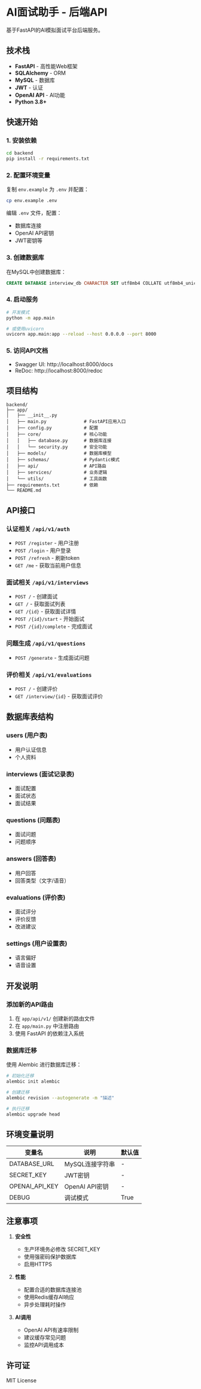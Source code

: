 # AI面试助手 - 后端API

基于FastAPI的AI模拟面试平台后端服务。

## 技术栈

- **FastAPI** - 高性能Web框架
- **SQLAlchemy** - ORM
- **MySQL** - 数据库
- **JWT** - 认证
- **OpenAI API** - AI功能
- **Python 3.8+**

## 快速开始

### 1. 安装依赖

```bash
cd backend
pip install -r requirements.txt
```

### 2. 配置环境变量

复制 `env.example` 为 `.env` 并配置：

```bash
cp env.example .env
```

编辑 `.env` 文件，配置：
- 数据库连接
- OpenAI API密钥
- JWT密钥等

### 3. 创建数据库

在MySQL中创建数据库：

```sql
CREATE DATABASE interview_db CHARACTER SET utf8mb4 COLLATE utf8mb4_unicode_ci;
```

### 4. 启动服务

```bash
# 开发模式
python -m app.main

# 或使用uvicorn
uvicorn app.main:app --reload --host 0.0.0.0 --port 8000
```

### 5. 访问API文档

- Swagger UI: http://localhost:8000/docs
- ReDoc: http://localhost:8000/redoc

## 项目结构

```
backend/
├── app/
│   ├── __init__.py
│   ├── main.py              # FastAPI应用入口
│   ├── config.py            # 配置
│   ├── core/                # 核心功能
│   │   ├── database.py      # 数据库连接
│   │   └── security.py      # 安全功能
│   ├── models/              # 数据库模型
│   ├── schemas/             # Pydantic模式
│   ├── api/                 # API路由
│   ├── services/            # 业务逻辑
│   └── utils/               # 工具函数
├── requirements.txt         # 依赖
└── README.md
```

## API接口

### 认证相关 `/api/v1/auth`
- `POST /register` - 用户注册
- `POST /login` - 用户登录
- `POST /refresh` - 刷新token
- `GET /me` - 获取当前用户信息

### 面试相关 `/api/v1/interviews`
- `POST /` - 创建面试
- `GET /` - 获取面试列表
- `GET /{id}` - 获取面试详情
- `POST /{id}/start` - 开始面试
- `POST /{id}/complete` - 完成面试

### 问题生成 `/api/v1/questions`
- `POST /generate` - 生成面试问题

### 评价相关 `/api/v1/evaluations`
- `POST /` - 创建评价
- `GET /interview/{id}` - 获取面试评价

## 数据库表结构

### users (用户表)
- 用户认证信息
- 个人资料

### interviews (面试记录表)
- 面试配置
- 面试状态
- 面试结果

### questions (问题表)
- 面试问题
- 问题顺序

### answers (回答表)
- 用户回答
- 回答类型（文字/语音）

### evaluations (评价表)
- 面试评分
- 评价反馈
- 改进建议

### settings (用户设置表)
- 语言偏好
- 语音设置

## 开发说明

### 添加新的API路由

1. 在 `app/api/v1/` 创建新的路由文件
2. 在 `app/main.py` 中注册路由
3. 使用 FastAPI 的依赖注入系统

### 数据库迁移

使用 Alembic 进行数据库迁移：

```bash
# 初始化迁移
alembic init alembic

# 创建迁移
alembic revision --autogenerate -m "描述"

# 执行迁移
alembic upgrade head
```

## 环境变量说明

| 变量名 | 说明 | 默认值 |
|--------|------|--------|
| DATABASE_URL | MySQL连接字符串 | - |
| SECRET_KEY | JWT密钥 | - |
| OPENAI_API_KEY | OpenAI API密钥 | - |
| DEBUG | 调试模式 | True |

## 注意事项

1. **安全性**
   - 生产环境务必修改 SECRET_KEY
   - 使用强密码保护数据库
   - 启用HTTPS

2. **性能**
   - 配置合适的数据库连接池
   - 使用Redis缓存AI响应
   - 异步处理耗时操作

3. **AI调用**
   - OpenAI API有速率限制
   - 建议缓存常见问题
   - 监控API调用成本

## 许可证

MIT License




